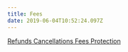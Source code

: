 ```yaml
---
title: Fees
date: 2019-06-04T10:52:24.097Z
---
```

[Refunds Cancellations Fees Protection](http://c1940652.r52.cf0.rackcdn.com/5b03857fb8d39a7499001f71/Refunds-cancellations-fees-protection.pdf)
